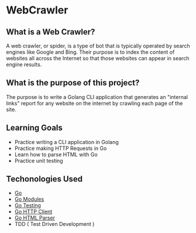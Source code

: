 # WebCrawler

## What is a Web Crawler?

A web crawler, or spider, is a type of bot that is typically operated by search engines like Google and Bing. Their purpose is to index the content of websites all across the Internet so that those websites can appear in search engine results.

## What is the purpose of this project?

The purpose is to write a Golang CLI application that generates an "internal links" report for any website on the internet by crawling each page of the site.

## Learning Goals

- Practice writing a CLI application in Golang
- Practice making HTTP Requests in Go 
- Learn how to parse HTML with Go 
- Practice unit testing

## Techonologies Used

- [Go](https://golang.org/)
- [Go Modules](https://github.com/golang/go/wiki/Modules)
- [Go Testing](https://golang.org/pkg/testing/)
- [Go HTTP Client](https://golang.org/pkg/net/http/)
- [Go HTML Parser](https://golang.org/pkg/html/)
- TDD ( Test Driven Development )
